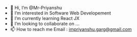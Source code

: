 - 👋 Hi, I’m @Mr-Priyanshu
- 👀 I’m interested in Software Web Developement 
- 🌱 I’m currently learning React JX 
- 💞️ I’m looking to collaborate on ...
- 📫 How to reach me Email : impriyanshu.garg@gmail.com

<!---
Mr-Priyanshu/Mr-Priyanshu is a ✨ special ✨ repository because its `README.md` (this file) appears on your GitHub profile.
You can click the Preview link to take a look at your changes.
--->
